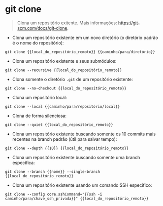 # git clone

> Clona um repositório exitente.
> Mais informações: <https://git-scm.com/docs/git-clone>.

- Clona um repositório existente em um novo diretório (o diretório padrão é o nome do repositório):

`git clone {{local_do_repositório_remoto}} {{caminho/para/diretório}}`

- Clona um repositório existente e seus submódulos:

`git clone --recursive {{local_do_repositório_remoto}}`

- Clona somente o diretório `.git` de um repositório existente:

`git clone --no-checkout {{local_do_repositório_remoto}}`

- Clona um repositório local:

`git clone --local {{caminho/para/repositório/local}}`

- Clona de forma silenciosa:

`git clone --quiet {{local_do_repositório_remoto}}`

- Clona um repositório existente buscando somente os 10 commits mais recentes na branch padrão (útil para salvar tempo):

`git clone --depth {{10}} {{local_do_repositório_remoto}}`

- Clona um repositório existente buscando somente uma branch específica:

`git clone --branch {{nome}} --single-branch {{local_do_repositório_remoto}}`

- Clona um repositório existente usando um comando SSH específico:

`git clone --config core.sshCommand="{{ssh -i caminho/para/chave_ssh_privada}}" {{local_do_repositório_remoto}}`
